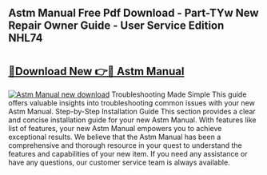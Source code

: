 ## Astm Manual Free Pdf Download - Part-TYw New Repair Owner Guide - User Service Edition NHL74

# <h2><a href="http://bc3416.oget.top/?id=Astm+Manual">🔗Download New 👉🔴 Astm Manual</a></h2>

[![Astm Manual new download](https://i.imgur.com/5g1atiW.png)](http://bc3416.oget.top/?id=Astm+Manual)
Troubleshooting Made Simple This guide offers valuable insights into troubleshooting common issues with your new Astm Manual. Step-by-Step Installation Guide This section provides a clear and concise installation guide for your new Astm Manual. With features like list of features, your new Astm Manual empowers you to achieve exceptional results. We believe that the Astm Manual has been a comprehensive and thorough resource in your quest to understand the features and capabilities of your new item. If you need any assistance or have any questions, our customer service team is always available.
